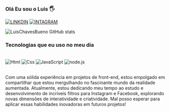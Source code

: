 ### Olá Eu sou o Luis 🖐

[![LINKDIN](https://img.shields.io/badge/LinkedIn-0077B5?style=for-the-badge&logo=linkedin&logoColor=white)](https://www.linkedin.com/in/luis-gustavo4/)
[![INTAGRAM](https://img.shields.io/badge/Instagram-E4405F?style=for-the-badge&logo=instagram&logoColor=white)](https://www.instagram.com/mundo_filtrado/)

![LuisChavesBueno GitHub stats](https://github-readme-stats.vercel.app/api?username=LuisChavesBueno&show_icons=true&theme=radical)

### Tecnologias que eu uso no meu dia

<div style='display: inline_block'><br>

   <img align='center' alt='Html' src='https://img.shields.io/badge/HTML5-E34F26?style=for-the-badge&logo=html5&logoColor=white'> 

  <img align='center' alt='Css' src='https://img.shields.io/badge/CSS3-1572B6?style=for-the-badge&logo=css3&logoColor=white'>

  <img align='center' alt='JavaScript' src='https://img.shields.io/badge/JavaScript-F7DF1E?style=for-the-badge&logo=javascript&logoColor=black'>

  <img align='center' alt='node.js' src='https://img.shields.io/badge/Node.js-43853D?style=for-the-badge&logo=node.js&logoColor=white'>

  
 
</div><br/>

<p>
  Com uma sólida experiência em projetos de front-end, estou empolgado em compartilhar que estou mergulhando no fascinante mundo da realidade aumentada. Atualmente, estou dedicando meu tempo ao estudo e desenvolvimento de incríveis filtros para Instagram e Facebook, explorando novas dimensões de interatividade e criatividade. Mal posso esperar para aplicar essas habilidades inovadoras em futuros projetos!
</p>
